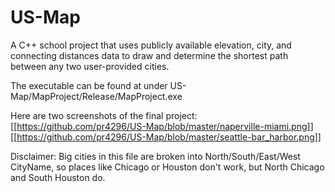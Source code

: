 # US-Map
A C++ school project that uses publicly available elevation, city, and connecting distances data to draw and determine the shortest path between any two user-provided cities.

The executable can be found at under US-Map/MapProject/Release/MapProject.exe

Here are two screenshots of the final project:
[[https://github.com/pr4296/US-Map/blob/master/naperville-miami.png]]
[[https://github.com/pr4296/US-Map/blob/master/seattle-bar_harbor.png]]

Disclaimer: Big cities in this file are broken into North/South/East/West CityName, so places like Chicago or Houston don't work, but North Chicago and South Houston do. 
